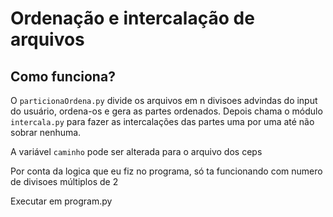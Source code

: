 # Ordenação e intercalação de arquivos

## Como funciona?

O ```particionaOrdena.py``` divide os arquivos em n divisoes advindas do input do usuário, ordena-os e gera as partes ordenados. Depois chama o módulo ```intercala.py``` para fazer as intercalações das partes uma por uma até não sobrar nenhuma.

A variável ``caminho`` pode ser alterada para o arquivo dos ceps

Por conta da logica que eu fiz no programa, só ta funcionando com numero de divisoes múltiplos de 2

Executar em program.py

